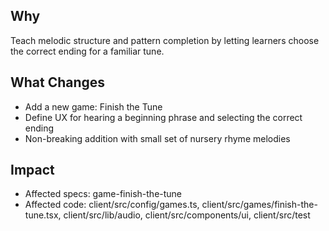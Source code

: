 ## Why
Teach melodic structure and pattern completion by letting learners choose the correct ending for a familiar tune.

## What Changes
- Add a new game: Finish the Tune
- Define UX for hearing a beginning phrase and selecting the correct ending
- Non-breaking addition with small set of nursery rhyme melodies

## Impact
- Affected specs: game-finish-the-tune
- Affected code: client/src/config/games.ts, client/src/games/finish-the-tune.tsx, client/src/lib/audio, client/src/components/ui, client/src/test


